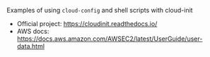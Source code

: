 Examples of using `cloud-config` and shell scripts with cloud-init

* Official project: https://cloudinit.readthedocs.io/
* AWS docs: https://docs.aws.amazon.com/AWSEC2/latest/UserGuide/user-data.html
